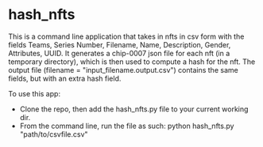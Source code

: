 # hash_nfts
This is a command line application that takes in nfts in csv form with the fields Teams, Series Number, Filename, Name, Description,
Gender, Attributes, UUID. It generates a chip-0007 json file for each nft (in a temporary directory), which is then used to
compute a hash for the nft. The output file (filename = "input_filename.output.csv") contains the same fields, but with an 
extra hash field.

To use this app:
- Clone the repo, then add the hash_nfts.py file to your current working dir.
- From the command line, run the file as such: python hash_nfts.py "path/to/csvfile.csv"

